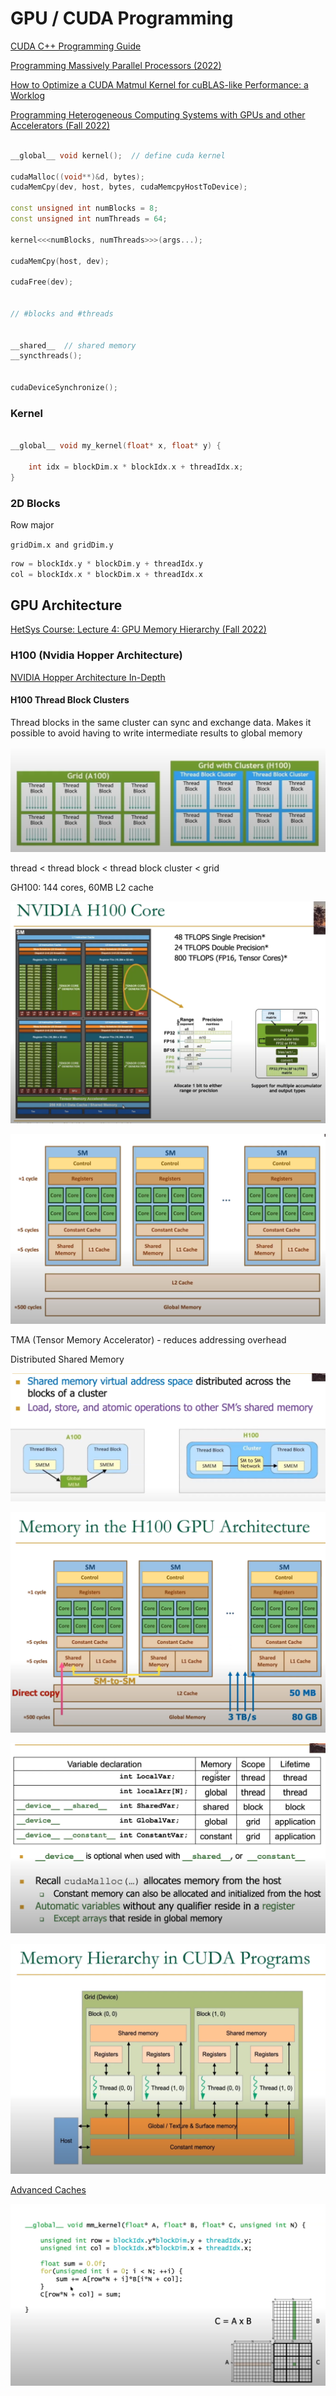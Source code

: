 # GPU / CUDA Programming

[CUDA C++ Programming Guide](https://docs.nvidia.com/cuda/cuda-c-programming-guide/index.html)


[Programming Massively Parallel Processors (2022)](https://www.elsevier.com/books/programming-massively-parallel-processors/hwu/978-0-323-91231-0)

[How to Optimize a CUDA Matmul Kernel for cuBLAS-like Performance: a Worklog](https://siboehm.com/articles/22/CUDA-MMM)

[Programming Heterogeneous Computing Systems with GPUs and other Accelerators (Fall 2022)](https://safari.ethz.ch/projects_and_seminars/fall2022/doku.php?id=heterogeneous_systems)


```cpp

__global__ void kernel();  // define cuda kernel

cudaMalloc((void**)&d, bytes);
cudaMemCpy(dev, host, bytes, cudaMemcpyHostToDevice);

const unsigned int numBlocks = 8;
const unsigned int numThreads = 64;

kernel<<<numBlocks, numThreads>>>(args...);

cudaMemCpy(host, dev);

cudaFree(dev);


// #blocks and #threads


__shared__  // shared memory
__syncthreads();


cudaDeviceSynchronize();

```


### Kernel

```cpp

__global__ void my_kernel(float* x, float* y) {

    int idx = blockDim.x * blockIdx.x + threadIdx.x;
}

```


### 2D Blocks

Row major

`gridDim.x and gridDim.y`

```cpp
row = blockIdx.y * blockDim.y + threadIdx.y
col = blockIdx.x * blockDim.x + threadIdx.x
```

## GPU Architecture

[HetSys Course: Lecture 4: GPU Memory Hierarchy (Fall 2022)](https://www.youtube.com/watch?v=ynlGJ1utk4c)





### H100 (Nvidia Hopper Architecture)

[NVIDIA Hopper Architecture In-Depth](https://developer.nvidia.com/blog/nvidia-hopper-architecture-in-depth/)

####  H100 Thread Block Clusters

Thread blocks in the same cluster can sync and exchange data. Makes it possible to avoid having to write intermediate results to global memory

![](2022-10-24-06-44-42.png)


thread < thread block < thread block cluster < grid


GH100: 144 cores, 60MB L2 cache

![](2022-10-24-06-56-24.png)

![](2022-10-24-06-58-53.png)


TMA (Tensor Memory Accelerator) - reduces addressing overhead


Distributed Shared Memory

![](2022-10-24-07-03-04.png)


![](2022-10-24-07-04-03.png)


![](2022-10-24-07-04-48.png)

![](2022-10-24-07-06-58.png)


[Advanced Caches](https://www.youtube.com/watch?v=VxEGcEXiFj4)


![](2022-10-24-07-16-54.png)